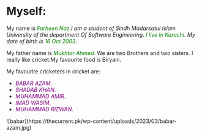 #  Myself:
 My name is<span style="color:green;">  *Farheen Naz</span>.I am a student of Sindh Madarsatul Islam University of the department Of Software Engineering*.
 <span style="color:green;">*I live in Karachi.</span> My date of birth is<span style="color:green;">  16 Oct 2003*</span>.<br>

 My father name is <span style="color:green;"> *Mukhtar Ahmed*.</span> We are two Brothers and two sisters. I really like cricket.My favourite food is Biryani.

 My favourite cricketers in cricket are:
 *  <span style="color:purple;">*BABAR AZAM*.
 *  <span style="color:purple;">*SHADAB KHAN*.
 *  <span style="color:purple;">*MUHAMMAD AMIR*.
 *  <span style="color:purple;">*IMAD WASIM*.
 *  <span style="color:purple;">*MUHAMMAD RIZWAN*.
 </span>
 ![babar](https://thecurrent.pk/wp-content/uploads/2023/03/babar-azam.jpg) 
 
  <span style="color:skyblue;">
